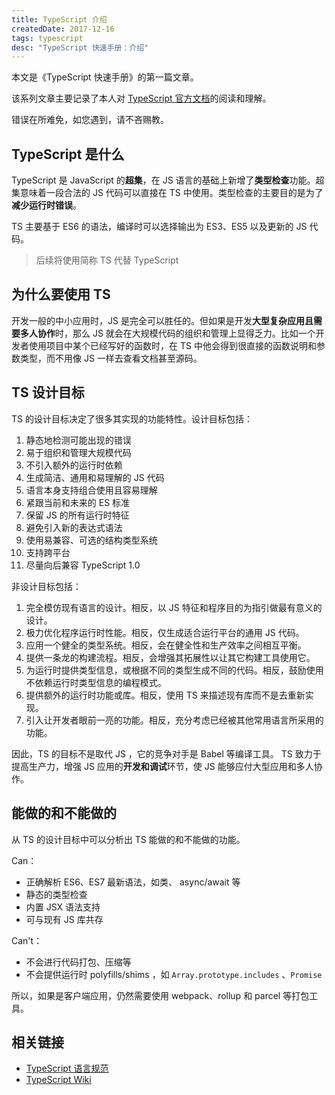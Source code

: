 ```yaml
---
title: TypeScript 介绍
createdDate: 2017-12-16
tags: typescript
desc: "TypeScript 快速手册：介绍"
---
```


本文是《TypeScript 快速手册》的第一篇文章。

该系列文章主要记录了本人对 [TypeScript 官方文档](http://www.typescriptlang.org/docs/home.html)的阅读和理解。

错误在所难免，如您遇到，请不吝赐教。

## TypeScript 是什么

TypeScript 是 JavaScript 的**超集**，在 JS 语言的基础上新增了**类型检查**功能。超集意味着一段合法的 JS 代码可以直接在 TS 中使用。类型检查的主要目的是为了**减少运行时错误**。

TS 主要基于 ES6 的语法，编译时可以选择输出为 ES3、ES5 以及更新的 JS 代码。

> 后续将使用简称 TS 代替 TypeScript

## 为什么要使用 TS

开发一般的中小应用时，JS 是完全可以胜任的。但如果是开发**大型复杂应用且需要多人协作**时，那么 JS 就会在大规模代码的组织和管理上显得乏力。比如一个开发者使用项目中某个已经写好的函数时，在 TS 中他会得到很直接的函数说明和参数类型，而不用像 JS 一样去查看文档甚至源码。

## TS 设计目标

TS 的设计目标决定了很多其实现的功能特性。设计目标包括：

1. 静态地检测可能出现的错误
2. 易于组织和管理大规模代码
3. 不引入额外的运行时依赖
4. 生成简洁、通用和易理解的 JS 代码
5. 语言本身支持组合使用且容易理解
6. 紧跟当前和未来的 ES 标准
7. 保留 JS 的所有运行时特征
8. 避免引入新的表达式语法
9. 使用易兼容、可选的结构类型系统
10. 支持跨平台
11. 尽量向后兼容 TypeScript 1.0

非设计目标包括：

1. 完全模仿现有语言的设计。相反，以 JS 特征和程序目的为指引做最有意义的设计。
2. 极力优化程序运行时性能。相反，仅生成适合运行平台的通用 JS 代码。
3. 应用一个健全的类型系统。相反，会在健全性和生产效率之间相互平衡。
4. 提供一条龙的构建流程。相反，会增强其拓展性以让其它构建工具使用它。
5. 为运行时提供类型信息，或根据不同的类型生成不同的代码。相反，鼓励使用不依赖运行时类型信息的编程模式。
6. 提供额外的运行时功能或库。相反，使用 TS 来描述现有库而不是去重新实现。
7. 引入让开发者眼前一亮的功能。相反，充分考虑已经被其他常用语言所采用的功能。

因此，TS 的目标不是取代 JS ，它的竞争对手是 Babel 等编译工具。
TS 致力于提高生产力，增强 JS 应用的**开发和调试**环节，使 JS 能够应付大型应用和多人协作。

## 能做的和不能做的

从 TS 的设计目标中可以分析出 TS 能做的和不能做的功能。

Can：

* 正确解析 ES6、ES7 最新语法，如类、 async/await 等
* 静态的类型检查
* 内置 JSX 语法支持
* 可与现有 JS 库共存

Can't：

* 不会进行代码打包、压缩等
* 不会提供运行时 polyfills/shims ，如 `Array.prototype.includes` 、`Promise`

所以，如果是客户端应用，仍然需要使用 webpack、rollup 和 parcel 等打包工具。

## 相关链接

* [TypeScript 语言规范](https://github.com/Microsoft/TypeScript/blob/master/doc/spec.md)
* [TypeScript Wiki](https://github.com/Microsoft/TypeScript/wiki)